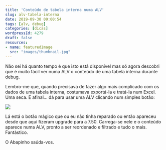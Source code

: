 ```yaml
---
title: 'Conteúdo de tabela interna numa ALV'
slug: alv-tabela-interna
date: 2019-09-30 09:00:54
tags: [alv, debug]
categories: [dicas]
wordpressId: 4279
draft: false
resources:
- name: featuredImage
  src: "images/thumbnail.jpg"
---
```

Não sei há quanto tempo é que isto está disponível mas só agora descobri que é muito fácil ver numa ALV o conteúdo de uma tabela interna durante debug.

<!--more-->

Lembro-me que, quando precisava de fazer algo mais complicado com os dados de uma tabela interna, costumava exportá-la e tratá-la num Excel. Uma seca. E afinal... dá para usar uma ALV clicando num simples botão:

[![][1]][2]

Lá está o botão mágico que ou eu não tinha reparado ou então apareceu desde que aqui fizeram upgrade para a 7.50. Carrega-se nele e o conteúdo aparece numa ALV, pronto a ser reordenado e filtrado e tudo o mais. Fantástico.

O Abapinho saúda-vos.

   [1]: images/debug_table_alv.jpg
   [2]: http://abapinho.com/wp-content/uploads/2019/09/debug_table_alv.jpg
